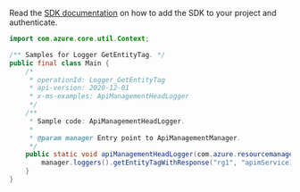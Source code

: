 Read the [SDK documentation](https://github.com/Azure/azure-sdk-for-java/blob/azure-resourcemanager-apimanagement_1.0.0-beta.2/sdk/apimanagement/azure-resourcemanager-apimanagement/README.md) on how to add the SDK to your project and authenticate.

```java
import com.azure.core.util.Context;

/** Samples for Logger GetEntityTag. */
public final class Main {
    /*
     * operationId: Logger_GetEntityTag
     * api-version: 2020-12-01
     * x-ms-examples: ApiManagementHeadLogger
     */
    /**
     * Sample code: ApiManagementHeadLogger.
     *
     * @param manager Entry point to ApiManagementManager.
     */
    public static void apiManagementHeadLogger(com.azure.resourcemanager.apimanagement.ApiManagementManager manager) {
        manager.loggers().getEntityTagWithResponse("rg1", "apimService1", "templateLogger", Context.NONE);
    }
}
```
